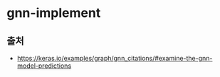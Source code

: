 # gnn-implement

## 출처
- https://keras.io/examples/graph/gnn_citations/#examine-the-gnn-model-predictions